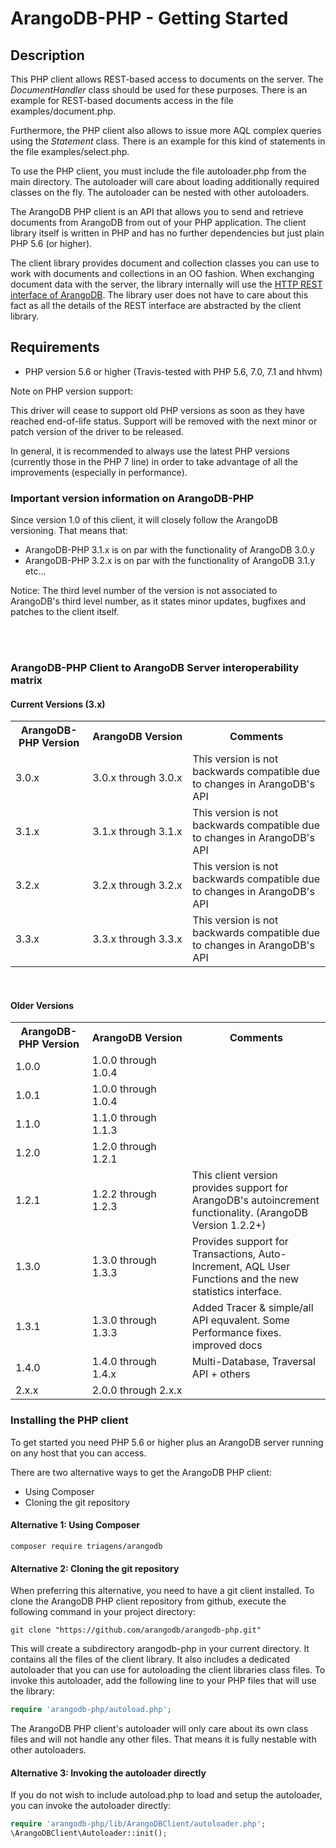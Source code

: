 # ArangoDB-PHP - Getting Started
## Description

This PHP client allows REST-based access to documents on the server.
The *DocumentHandler* class should be used for these purposes.
There is an example for REST-based documents access in the file examples/document.php.

Furthermore, the PHP client also allows to issue more AQL complex queries using the *Statement* class.
There is an example for this kind of statements in the file examples/select.php.

To use the PHP client, you must include the file autoloader.php from the main directory.
The autoloader will care about loading additionally required classes on the fly. The autoloader can be nested with other autoloaders.

The ArangoDB PHP client is an API that allows you to send and retrieve documents from ArangoDB from out of your PHP application. The client library itself is written in PHP and has no further dependencies but just plain PHP 5.6 (or higher).

The client library provides document and collection classes you can use to work with documents and collections in an OO fashion. When exchanging document data with the server, the library internally will use the [HTTP REST interface of ArangoDB](../../../HTTP/index.html). The library user does not have to care about this fact as all the details of the REST interface are abstracted by the client library.

## Requirements

* PHP version 5.6 or higher (Travis-tested with PHP 5.6, 7.0, 7.1 and hhvm)

Note on PHP version support: 

This driver will cease to support old PHP versions as soon as they have reached end-of-life status. Support will be removed with the next minor or patch version of the driver to be released. 

In general, it is recommended to always use the latest PHP versions (currently those in the PHP 7 line) in order to take advantage of all the improvements (especially in performance).

### Important version information on ArangoDB-PHP

Since version 1.0 of this client, it will closely follow the ArangoDB versioning.
That means that:

- ArangoDB-PHP 3.1.x is on par with the functionality of ArangoDB 3.0.y
- ArangoDB-PHP 3.2.x is on par with the functionality of ArangoDB 3.1.y
etc...

Notice: The third level number of the version is not associated to ArangoDB's third level number, as it states minor updates, bugfixes and patches to the client itself.


<br>
<br>

<a name="interoperability_matrix"></a>

### ArangoDB-PHP Client to ArangoDB Server interoperability matrix ##
#### Current Versions (3.x)

<table>
  <tr>
    <th width="25%">ArangoDB-PHP&nbsp;Version</th><th width="25%">ArangoDB&nbsp;Version</th><th width="50%">Comments</th>
  </tr>
  <tr>
    <td>3.0.x</td><td>3.0.x through 3.0.x</td><td>This version is not backwards compatible due to changes in ArangoDB's API</td>
  </tr>
  <tr>
    <td>3.1.x</td><td>3.1.x through 3.1.x</td><td>This version is not backwards compatible due to changes in ArangoDB's API</td>
  </tr>
  <tr>
    <td>3.2.x</td><td>3.2.x through 3.2.x</td><td>This version is not backwards compatible due to changes in ArangoDB's API</td>
  </tr>
  <tr>
    <td>3.3.x</td><td>3.3.x through 3.3.x</td><td>This version is not backwards compatible due to changes in ArangoDB's API</td>
  </tr>
</table>  
<br>

#### Older Versions

<table>
  <tr>
    <th width="25%">ArangoDB-PHP&nbsp;Version</th><th width="25%">ArangoDB&nbsp;Version</th><th width="100%">Comments</th>
  </tr>
  <tr>
    <td>1.0.0</td><td>1.0.0 through 1.0.4</td><td></td>
  </tr>
  <tr>
    <td>1.0.1</td><td>1.0.0 through 1.0.4</td><td></td>
</tr>
  <tr>
    <td>1.1.0</td><td>1.1.0 through 1.1.3</td><td></td>
  </tr>
  <tr>
    <td>1.2.0</td><td>1.2.0 through 1.2.1</td><td></td>
  </tr>
  <tr>
    <td>1.2.1</td><td>1.2.2 through 1.2.3</td><td>This client version provides support for ArangoDB's autoincrement functionality. (ArangoDB Version 1.2.2+)</td>
  </tr>
  <tr>
    <td>1.3.0</td><td>1.3.0 through 1.3.3</td><td>Provides support for Transactions, Auto-Increment, AQL User Functions and the new statistics interface.</td>
  </tr>
  <tr>
    <td>1.3.1</td><td>1.3.0 through 1.3.3</td><td>Added Tracer & simple/all API equvalent. Some Performance fixes. improved docs</td>
  </tr>
  <tr>
    <td>1.4.0</td><td>1.4.0 through 1.4.x</td><td>Multi-Database, Traversal API + others</td>
  </tr>
  <tr>
    <td>2.x.x</td><td>2.0.0 through 2.x.x</td><td></td>
  </tr>
</table>

### Installing the PHP client

To get started you need PHP 5.6 or higher plus an ArangoDB server running on any host that you can access.

There are two alternative ways to get the ArangoDB PHP client:

 * Using Composer
 * Cloning the git repository

#### Alternative 1: Using Composer

```
composer require triagens/arangodb
```
#### Alternative 2: Cloning the git repository

When preferring this alternative, you need to have a git client installed. To clone the ArangoDB PHP client repository from github, execute the following command in your project directory:

    git clone "https://github.com/arangodb/arangodb-php.git"


This will create a subdirectory arangodb-php in your current directory. It contains all the files of the client library. It also includes a dedicated autoloader that you can use for autoloading the client libraries class files.
To invoke this autoloader, add the following line to your PHP files that will use the library:

```php
require 'arangodb-php/autoload.php';
```


The ArangoDB PHP client's autoloader will only care about its own class files and will not handle any other files. That means it is fully nestable with other autoloaders.

#### Alternative 3: Invoking the autoloader directly

If you do not wish to include autoload.php to load and setup the autoloader, you can invoke the autoloader directly:

```php
require 'arangodb-php/lib/ArangoDBClient/autoloader.php';
\ArangoDBClient\Autoloader::init();
```

